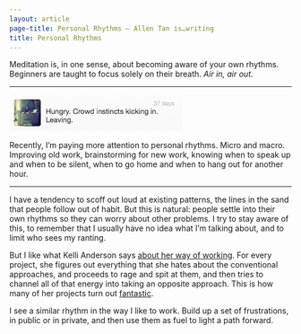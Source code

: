 ```yaml
---
layout: article
page-title: Personal Rhythms – Allen Tan is…writing
title: Personal Rhythms
---
```


Meditation is, in one sense, about becoming aware of your own rhythms. Beginners are taught to focus solely on their breath. *Air in, air out.*

---

<img class="tweet-left small-block" src="/img/posts/rhythms1.png"/>

Recently, I’m paying more attention to personal rhythms. Micro and macro. Improving old work, brainstorming for new work, knowing when to speak up and when to be silent, when to go home and when to hang out for another hour.

---

I have a tendency to scoff out loud at existing patterns, the lines in the sand that people follow out of habit. But this is natural: people settle into their own rhythms so they can worry about other problems. I try to stay aware of this, to remember that I usually have no idea what I’m talking about, and to limit who sees my ranting.

But I like what Kelli Anderson says [about her way of working](http://www.ted.com/talks/kelli_anderson_design_to_challenge_reality.html). For every project, she figures out everything that she hates about the conventional approaches, and proceeds to rage and spit at them, and then tries to channel all of that energy into taking an opposite approach. This is how many of her projects turn out [fantastic](http://www.kellianderson.com/projects/fakenewspapers.html).

I see a similar rhythm in the way I like to work. Build up a set of frustrations, in public or in private, and then use them as fuel to light a path forward.